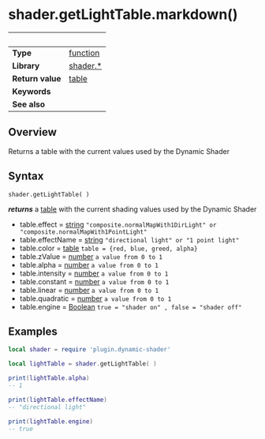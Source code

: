 # shader.getLightTable.markdown()

|                      | &nbsp; 
| -------------------- | ---------------------------------------------------------------
| __Type__             | [function](http://docs.coronalabs.com/api/type/Function.html)
| __Library__          | [shader.*](README.md)
| __Return value__     | [table](https://docs.coronalabs.com/api/type/Table.html)
| __Keywords__         | 
| __See also__         | 



## Overview

Returns a table with the current values used by the Dynamic Shader


## Syntax

	shader.getLightTable( )
  
  __*returns*__ a [table](https://docs.coronalabs.com/api/type/Table.html) with the current shading values used by the Dynamic Shader
  
  - table.effect	= [string](https://docs.coronalabs.com/api/type/String.html)
  `"composite.normalMapWith1DirLight" or "composite.normalMapWith1PointLight"`
  - table.effectName	= [string](https://docs.coronalabs.com/api/type/String.html)
  `"directional light" or "1 point light"`
  - table.color		= [table](https://docs.coronalabs.com/api/type/Table.html)
  `table = {red, blue, greed, alpha}`
  - table.zValue	= [number](https://docs.coronalabs.com/api/type/Number.html)
  `a value from 0 to 1` 
  - table.alpha		= [number](https://docs.coronalabs.com/api/type/Number.html)
  `a value from 0 to 1` 
  - table.intensity	= [number](https://docs.coronalabs.com/api/type/Number.html)
  `a value from 0 to 1` 
  - table.constant	= [number](https://docs.coronalabs.com/api/type/Number.html)
  `a value from 0 to 1`  
  - table.linear	= [number](https://docs.coronalabs.com/api/type/Number.html)
  `a value from 0 to 1` 
  - table.quadratic	= [number](https://docs.coronalabs.com/api/type/Number.html)
  `a value from 0 to 1` 
  - table.engine	= [Boolean](https://docs.coronalabs.com/api/type/Boolean.html)
  `true = "shader on" , false = "shader off"`
   
## Examples

``````lua
local shader = require 'plugin.dynamic-shader'

local lightTable = shader.getLightTable( )

print(lightTable.alpha)
-- 1

print(lightTable.effectName)
-- "directional light"

print(lightTable.engine)
-- true

``````
